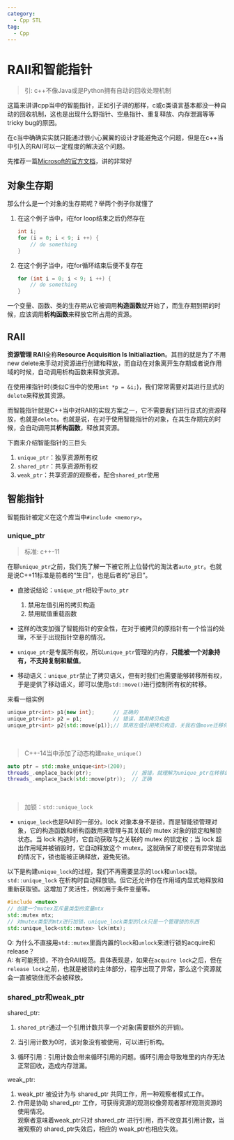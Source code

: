 ```yaml
---
category:
  - Cpp STL
tag:
  - Cpp
---
```


# RAII和智能指针

> 引: c++不像Java或是Python拥有自动的回收处理机制

这篇来讲讲cpp当中的智能指针，正如引子讲的那样，c或c类语言基本都没一种自动的回收机制，这也是出现什么野指针、空悬指针、重复释放、内存泄漏等等tricky bug的原因。

在c当中确确实实就只能通过很小心翼翼的设计才能避免这个问题，但是在c++当中引入的RAII可以一定程度的解决这个问题。

先推荐一篇[Microsoft的官方文档](https://learn.microsoft.com/zh-cn/cpp/cpp/object-lifetime-and-resource-management-modern-cpp?view=msvc-170)，讲的非常好

## 对象生存期

那么什么是一个对象的生存期呢？举两个例子你就懂了

1. 在这个例子当中，i在for loop结束之后仍然存在
    ```cpp
    int i;
    for (i = 0; i < 9; i ++) {
        // do something
    }
    ```
2. 在这个例子当中，i在for循环结束后便不复存在
    ```cpp
    for (int i = 0; i < 9; i ++) {
        // do something
    }
    ```

一个变量、函数、类的生存期从它被调用**构造函数**就开始了，而生存期到期的时候，应该调用**析构函数**来释放它所占用的资源。

## RAII

**资源管理 RAII**全称**Resource Acquisition Is Initialiaztion**。其目的就是为了不用new delete来手动对资源进行创建和释放，而自动在对象离开生存期或者说作用域的时候，自动调用析构函数来释放资源。

在使用裸指针时(类似C当中的使用`int *p = &i;`)，我们常常需要对其进行显式的`delete`来释放其资源。

而智能指针就是C++当中对RAII的实现方案之一，它不需要我们进行显式的资源释放，也就是`delete`。也就是说，在对于使用智能指针的对象，在其生存期完的时候，会自动调用其**析构函数**，释放其资源。

下面来介绍智能指针的三巨头
1. `unique_ptr`：独享资源所有权
2. `shared_ptr`：共享资源所有权
3. `weak_ptr`：共享资源的观察者，配合`shared_ptr`使用

## 智能指针

智能指针被定义在这个库当中`#include <memory>`。

### unique_ptr

> 标准: c++-11

在聊`unique_ptr`之前，我们先了解一下被它所上位替代的淘汰者`auto_ptr`。也就是说C++11标准是前者的“生日”，也是后者的“忌日”。

* 直接说结论：`unique_ptr`相较于`auto_ptr`  
  1. 禁用左值引用的拷贝构造
  2. 禁用赋值重载函数

* 这样的改变加强了智能指针的安全性，在对于被拷贝的原指针有一个恰当的处理，不至于出现指针空悬的情况。

* `unique_ptr`是专属所有权，所以`unique_ptr`管理的内存，**只能被一个对象持有，不支持复制和赋值**。

* 移动语义：`unique_ptr`禁止了拷贝语义，但有时我们也需要能够转移所有权，于是提供了移动语义，即可以使用`std::move()`进行控制所有权的转移。

来看一组实例

```cpp
unique_ptr<int> p1{new int};      // 正确的
unique_ptr<int> p2 = p1;          // 错误，禁用拷贝构造
unique_ptr<int> p2{std::move(p1)};// 禁用左值引用拷贝构造，关我右值move迁移何事
```

<br>

> C++-14当中添加了动态构建`make_unique()`

```cpp
auto ptr = std::make_unique<int>(200);
threads_.emplace_back(ptr);             // 报错，就理解为unique_ptr在转移的时候，必须要用右值
threads_.emplace_back(std::move(ptr));  // 正确
```

<br>

> 加锁：`std::unique_lock`

* `unique_lock`也是RAII的一部分。lock 对象本身不是锁，而是智能锁管理对象，它的构造函数和析构函数用来管理与其关联的 mutex 对象的锁定和解锁状态。当 lock 构造时，它自动获取与之关联的 mutex 的锁定权；当 lock 超出作用域并被销毁时，它自动释放这个 mutex。这就确保了即使在有异常抛出的情况下，锁也能被正确释放，避免死锁。

以下是构建`unique_lock`的过程，我们不再需要显示的`lock`和`unlock`锁。`std::unique_lock` 在析构时自动释放锁。但它还允许你在作用域内显式地释放和重新获取锁。这增加了灵活性，例如用于条件变量等。

```cpp
#include <mutex>
// 创建一个mutex互斥量类型的变量mtx
std::mutex mtx;
// 对mutex类型的mtx进行加锁，unique_lock类型的lck只是一个管理锁的东西
std::unique_lock<std::mutex> lck(mtx);
```

Q: 为什么不直接用`std::mutex`里面内置的`lock`和`unlock`来进行锁的acquire和release？  
A: 有可能死锁，不符合RAII规范。具体表现是，如果在`acquire lock`之后，但在`release lock`之前，也就是被锁的主体部分，程序出现了异常，那么这个资源就会一直被锁住而不会被释放。

### shared_ptr和weak_ptr

shared_ptr: 

1. `shared_ptr`通过一个引用计数共享一个对象(需要额外的开销)。
  
2. 当引用计数为0时，该对象没有被使用，可以进行析构。

3. 循环引用：引用计数会带来循环引用的问题。循环引用会导致堆里的内存无法正常回收，造成内存泄漏。

weak_ptr: 

1. weak_ptr 被设计为与 shared_ptr 共同工作，用一种观察者模式工作。
2. 作用是协助 shared_ptr 工作，可获得资源的观测权像旁观者那样观测资源的使用情况。  
观察者意味着weak_ptr只对 shared_ptr 进行引用，而不改变其引用计数，当被观察的 shared_ptr失效后，相应的 weak_ptr也相应失效。

